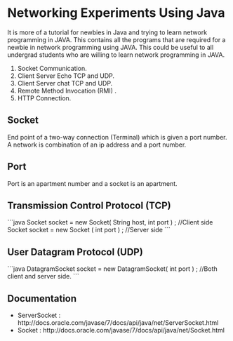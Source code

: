 # Networking Experiments Using Java
<p>It is more of a tutorial for newbies in Java and trying to learn network programming in JAVA.
This contains all the programs that are required for a newbie in network programming using JAVA.
This could be useful to all undergrad students who are willing to learn network programming in JAVA.</p>
<ol><li>Socket Communication.</li>
<li> Client Server Echo TCP and UDP.</li>
<li> Client Server chat TCP and UDP.</li>
<li> Remote Method Invocation (RMI) .</li>
<li> HTTP Connection.</li></ol>
<h2>Socket</h2>
<p>End point of a two-way connection (Terminal) 
which is given a port number. A network is combination of an ip address and a port number.  </p>
<h2>Port</h2>
<p>Port is an apartment number and a socket is an apartment.</p>
<h2>Transmission Control Protocol (TCP)</h2>
```java
  Socket socket = new Socket( String host, int port ) ;  //Client side
  Socket socket = new Socket ( int port ) ; //Server side
```
<h2>User Datagram Protocol (UDP) </h2>
```java
  DatagramSocket socket = new DatagramSocket( int port ) ; //Both client and server side.
```
<h2>Documentation</h2>
<ul>
<li>ServerSocket : http://docs.oracle.com/javase/7/docs/api/java/net/ServerSocket.html</li>
<li>Socket : http://docs.oracle.com/javase/7/docs/api/java/net/Socket.html</li>
</ul>
